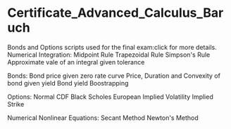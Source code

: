 # Certificate_Advanced_Calculus_Baruch
Bonds and Options scripts used for the final exam:click for more details.
Numerical Integration:
Midpoint Rule
Trapezoidal Rule
Simpson's Rule
Approximate vale of an integral given tolerance

Bonds:
Bond price given zero rate curve
Price, Duration and Convexity of bond given yield
Bond yield
Boostrapping

Options:
Normal CDF
Black Scholes European
Implied Volatility
Implied Strike

Numerical Nonlinear Equations:
Secant Method
Newton's Method
